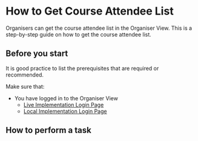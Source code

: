 # How to Get Course Attendee List
Organisers can get the course attendee list in the Organiser View. This is a step-by-step guide on how to get the course attendee list.

## Before you start

It is good practice to list the prerequisites that are required or recommended.

Make sure that:
- You have logged in to the Organiser View
   - [Live Implementation Login Page]("https://passionfruitstudios.azurewebsites.net/login")
   - [Local Implementation Login Page]("http://localhost:3000/login")

## How to perform a task
 